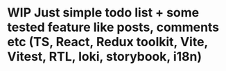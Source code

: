 # WIP Just simple todo list + some tested feature like posts, comments etc (TS, React, Redux toolkit, Vite, Vitest, RTL, loki, storybook, i18n)
